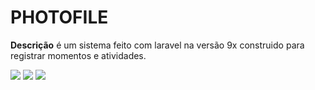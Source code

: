 <h1>PHOTOFILE </h1>
<p><b>Descrição</b>
é um sistema feito com laravel na versão 9x construido para registrar momentos e atividades.
</p>

<img src="{{require('public/img/ph.png')}}"/>
<img src="{{require('public/img/create.png')}}"/>
<img src="{{require('public/img/update.png')}}"/>
